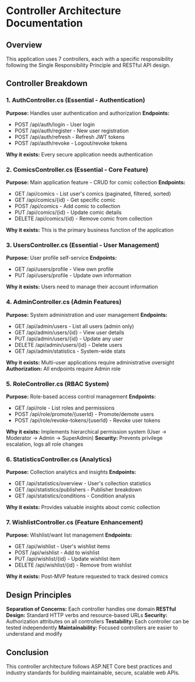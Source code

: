 # Controller Architecture Documentation

## Overview
This application uses 7 controllers, each with a specific responsibility following the Single Responsibility Principle and RESTful API design.

## Controller Breakdown

### 1. AuthController.cs (Essential - Authentication)
**Purpose:** Handles user authentication and authorization
**Endpoints:**
- POST /api/auth/login - User login
- POST /api/auth/register - New user registration
- POST /api/auth/refresh - Refresh JWT tokens
- POST /api/auth/revoke - Logout/revoke tokens

**Why it exists:** Every secure application needs authentication

### 2. ComicsController.cs (Essential - Core Feature)
**Purpose:** Main application feature - CRUD for comic collection
**Endpoints:**
- GET /api/comics - List user's comics (paginated, filtered, sorted)
- GET /api/comics/{id} - Get specific comic
- POST /api/comics - Add comic to collection
- PUT /api/comics/{id} - Update comic details
- DELETE /api/comics/{id} - Remove comic from collection

**Why it exists:** This is the primary business function of the application

### 3. UsersController.cs (Essential - User Management)
**Purpose:** User profile self-service
**Endpoints:**
- GET /api/users/profile - View own profile
- PUT /api/users/profile - Update own information

**Why it exists:** Users need to manage their account information

### 4. AdminController.cs (Admin Features)
**Purpose:** System administration and user management
**Endpoints:**
- GET /api/admin/users - List all users (admin only)
- GET /api/admin/users/{id} - View user details
- PUT /api/admin/users/{id} - Update any user
- DELETE /api/admin/users/{id} - Delete users
- GET /api/admin/statistics - System-wide stats

**Why it exists:** Multi-user applications require administrative oversight
**Authorization:** All endpoints require Admin role

### 5. RoleController.cs (RBAC System)
**Purpose:** Role-based access control management
**Endpoints:**
- GET /api/role - List roles and permissions
- POST /api/role/promote/{userId} - Promote/demote users
- POST /api/role/revoke-tokens/{userId} - Revoke user tokens

**Why it exists:** Implements hierarchical permission system (User → Moderator → Admin → SuperAdmin)
**Security:** Prevents privilege escalation, logs all role changes

### 6. StatisticsController.cs (Analytics)
**Purpose:** Collection analytics and insights
**Endpoints:**
- GET /api/statistics/overview - User's collection statistics
- GET /api/statistics/publishers - Publisher breakdown
- GET /api/statistics/conditions - Condition analysis

**Why it exists:** Provides valuable insights about comic collection

### 7. WishlistController.cs (Feature Enhancement)
**Purpose:** Wishlist/want list management
**Endpoints:**
- GET /api/wishlist - User's wishlist items
- POST /api/wishlist - Add to wishlist
- PUT /api/wishlist/{id} - Update wishlist item
- DELETE /api/wishlist/{id} - Remove from wishlist

**Why it exists:** Post-MVP feature requested to track desired comics

## Design Principles

**Separation of Concerns:** Each controller handles one domain
**RESTful Design:** Standard HTTP verbs and resource-based URLs
**Security:** Authorization attributes on all controllers
**Testability:** Each controller can be tested independently
**Maintainability:** Focused controllers are easier to understand and modify

## Conclusion
This controller architecture follows ASP.NET Core best practices and industry standards for building maintainable, secure, scalable web APIs.